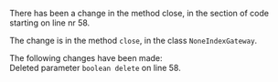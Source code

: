 There has been a change in the method close, in the section of code starting on line nr 58.
  
The change is in the method ```close```, in the class ```NoneIndexGateway```.
  
The following changes have been made:  
Deleted parameter ```boolean delete``` on line 58.  
